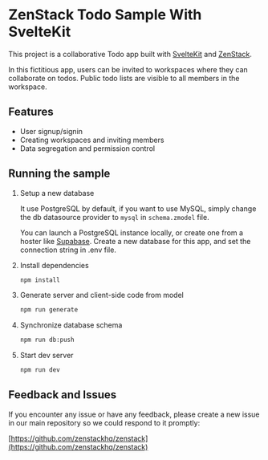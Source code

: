 # ZenStack Todo Sample With SvelteKit

This project is a collaborative Todo app built with [SvelteKit](https://kit.svelte.dev/) and [ZenStack](https://zenstack.dev).

In this fictitious app, users can be invited to workspaces where they can collaborate on todos. Public todo lists are visible to all members in the workspace.


## Features

-   User signup/signin
-   Creating workspaces and inviting members
-   Data segregation and permission control

## Running the sample

1. Setup a new database

    It use PostgreSQL by default, if you want to use MySQL, simply change the db datasource provider to `mysql` in `schema.zmodel` file.
    
    You can launch a PostgreSQL instance locally, or create one from a hoster like [Supabase](https://supabase.com). Create a new database for this app, and set the connection string in .env file.

1. Install dependencies

    ```bash
    npm install
    ```

1. Generate server and client-side code from model

    ```bash
    npm run generate
    ```

1. Synchronize database schema

    ```bash
    npm run db:push
    ```

1. Start dev server

    ```bash
    npm run dev
    ```



## Feedback and Issues
If you encounter any issue or have any feedback, please create a new issue in our main repository so we could respond to it promptly:

[https://github.com/zenstackhq/zenstack](https://github.com/zenstackhq/zenstack)